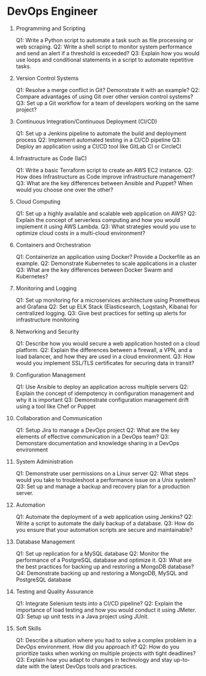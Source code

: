 
# DevOps Engineer

1. Programming and Scripting

	Q1: Write a Python script to automate a task such as file processing or web scraping.
	Q2: Write a shell script to monitor system performance and send an alert if a threshold is exceeded?
	Q3: Explain how you would use loops and conditional statements in a script to automate repetitive tasks.

2. Version Control Systems

	Q1: Resolve a merge conflict in Git? Demonstrate it with an example?
	Q2: Compare advantages of using Git over other version control systems?
	Q3: Set up a Git workflow for a team of developers working on the same project?

3. Continuous Integration/Continuous Deployment (CI/CD)

	Q1: Set up a Jenkins pipeline to automate the build and deployment process
	Q2: Implement automated testing in a CI/CD pipeline
	Q3: Deploy an application using a CI/CD tool like GitLab CI or CircleCI

4. Infrastructure as Code (IaC)

	Q1: Write a basic Terraform script to create an AWS EC2 instance.
	Q2: How does Infrastructure as Code improve infrastructure management?
	Q3: What are the key differences between Ansible and Puppet? When would you choose one over the other?

5. Cloud Computing

	Q1: Set up a highly available and scalable web application on AWS?
	Q2: Explain the concept of serverless computing and how you would implement it using AWS Lambda.
	Q3: What strategies would you use to optimize cloud costs in a multi-cloud environment?

6. Containers and Orchestration

    Q1: Containerize an application using Docker? Provide a Dockerfile as an example.
	Q2: Demonstrate Kubernetes to scale applications in a cluster
	Q3: What are the key differences between Docker Swarm and Kubernetes?

7. Monitoring and Logging

	Q1: Set up monitoring for a microservices architecture using Prometheus and Grafana
	Q2: Set up ELK Stack (Elasticsearch, Logstash, Kibana) for centralized logging.
	Q3: Give best practices for setting up alerts for infrastructure monitoring

8. Networking and Security

	Q1: Describe how you would secure a web application hosted on a cloud platform.
	Q2: Explain the differences between a firewall, a VPN, and a load balancer, and how they are used in a cloud environment.
	Q3: How would you implement SSL/TLS certificates for securing data in transit?

9. Configuration Management

	Q1: Use Ansible to deploy an application across multiple servers
	Q2: Explain the concept of idempotency in configuration management and why it is important
	Q3: Demonstrate configuration management drift using a tool like Chef or Puppet

10. Collaboration and Communication

	Q1: Setup Jira to manage a DevOps project
	Q2: What are the key elements of effective communication in a DevOps team?
	Q3: Demonstare documentation and knowledge sharing in a DevOps environment

11. System Administration

	Q1: Demonstrate user permissions on a Linux server
	Q2: What steps would you take to troubleshoot a performance issue on a Unix system?
	Q3: Set up and manage a backup and recovery plan for a production server.

12. Automation

	Q1: Automate the deployment of a web application using Jenkins?
    Q2: Write a script to automate the daily backup of a database.
	Q3: How do you ensure that your automation scripts are secure and maintainable?

13. Database Management

	Q1: Set up replication for a MySQL database
	Q2: Monitor the performance of a PostgreSQL database and optimize it.
	Q3: What are the best practices for backing up and restoring a MongoDB database?
    Q4: Demonstrate backing up and restoring a MongoDB, MySQL and PostgreSQL database

14. Testing and Quality Assurance

	Q1: Integrate Selenium tests into a CI/CD pipeline?
	Q2: Explain the importance of load testing and how you would conduct it using JMeter.
	Q3: Setup up unit tests in a Java project using JUnit.

15. Soft Skills

	Q1: Describe a situation where you had to solve a complex problem in a DevOps environment. How did you approach it?
	Q2: How do you prioritize tasks when working on multiple projects with tight deadlines?
	Q3: Explain how you adapt to changes in technology and stay up-to-date with the latest DevOps tools and practices.

